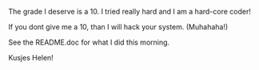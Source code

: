 The grade I deserve is a 10. I tried really hard and I am a hard-core coder!

If you dont give me a 10, than I will hack your system. (Muhahaha!)

See the README.doc for what I did this morning.

Kusjes Helen!
